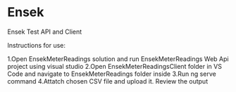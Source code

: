 # Ensek
Ensek Test API and Client

Instructions for use:

1.Open EnsekMeterReadings solution and run EnsekMeterReadings Web Api project using visual studio
2.Open EnsekMeterReadingsClient folder in VS Code and navigate to EnsekMeterReadings folder inside
3.Run ng serve command
4.Attatch chosen CSV file and upload it. Review the output
